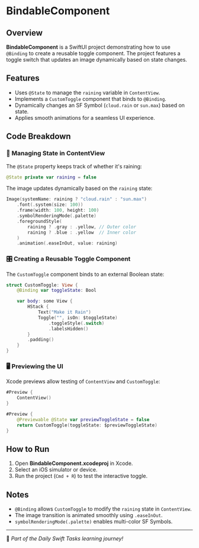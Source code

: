 # BindableComponent

## Overview
**BindableComponent** is a SwiftUI project demonstrating how to use `@Binding` to create a reusable toggle component. The project features a toggle switch that updates an image dynamically based on state changes.

## Features
- Uses `@State` to manage the `raining` variable in `ContentView`.
- Implements a `CustomToggle` component that binds to `@Binding`.
- Dynamically changes an SF Symbol (`cloud.rain` or `sun.max`) based on state.
- Applies smooth animations for a seamless UI experience.

## Code Breakdown

### 🔄 Managing State in ContentView
The `@State` property keeps track of whether it's raining:

```swift
@State private var raining = false
```

The image updates dynamically based on the `raining` state:

```swift
Image(systemName: raining ? "cloud.rain" : "sun.max")
    .font(.system(size: 100))
    .frame(width: 100, height: 100)
    .symbolRenderingMode(.palette)
    .foregroundStyle(
        raining ? .gray : .yellow, // Outer color
        raining ? .blue : .yellow  // Inner color
    )
    .animation(.easeInOut, value: raining)
```

### 🎛️ Creating a Reusable Toggle Component
The `CustomToggle` component binds to an external Boolean state:

```swift
struct CustomToggle: View {
    @Binding var toggleState: Bool

    var body: some View {
        HStack {
            Text("Make it Rain")
            Toggle("", isOn: $toggleState)
                .toggleStyle(.switch)
                .labelsHidden()
        }
        .padding()
    }
}
```

### 🖥️ Previewing the UI
Xcode previews allow testing of `ContentView` and `CustomToggle`:

```swift
#Preview {
    ContentView()
}

#Preview {
    @Previewable @State var previewToggleState = false
    return CustomToggle(toggleState: $previewToggleState)
}
```

## How to Run
1. Open **BindableComponent.xcodeproj** in Xcode.
2. Select an iOS simulator or device.
3. Run the project (`Cmd + R`) to test the interactive toggle.

## Notes
- `@Binding` allows `CustomToggle` to modify the `raining` state in `ContentView`.
- The image transition is animated smoothly using `.easeInOut`.
- `symbolRenderingMode(.palette)` enables multi-color SF Symbols.

---
🚀 *Part of the Daily Swift Tasks learning journey!*